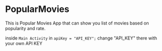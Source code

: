 # PopularMovies

This is Popular Movies App that can show you list of movies based on popularity and rate.

inside `Main Activity` in `apiKey = "API_KEY";`
change "API_KEY" there with your own API KEY
